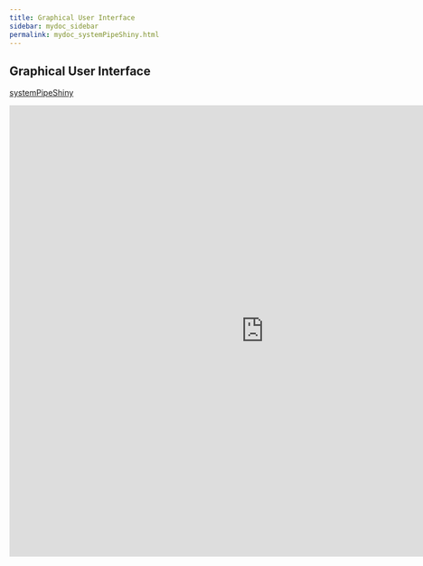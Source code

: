 ```yaml
---
title: Graphical User Interface
sidebar: mydoc_sidebar
permalink: mydoc_systemPipeShiny.html
---
```


## Graphical User Interface

[systemPipeShiny](https://tgirke.shinyapps.io/systemPipeShiny/)

<iframe src="https://tgirke.shinyapps.io/systemPipeShiny/" style="border: none; width: 900px; height: 800px"></iframe>


